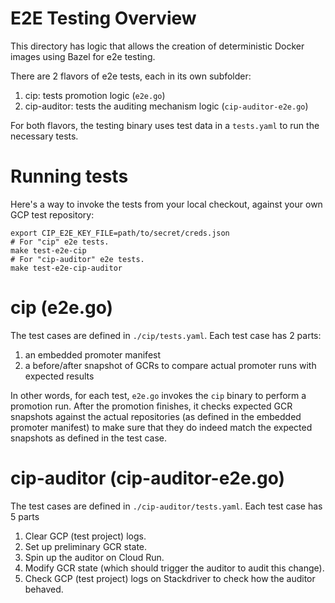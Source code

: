 # E2E Testing Overview

This directory has logic that allows the creation of deterministic Docker images
using Bazel for e2e testing.

There are 2 flavors of e2e tests, each in its own subfolder:

1. cip: tests promotion logic (`e2e.go`)
2. cip-auditor: tests the auditing mechanism logic (`cip-auditor-e2e.go`)

For both flavors, the testing binary uses test data in a `tests.yaml` to run the necessary tests.

# Running tests

Here's a way to invoke the tests from your local checkout, against your own GCP test repository:

```
export CIP_E2E_KEY_FILE=path/to/secret/creds.json
# For "cip" e2e tests.
make test-e2e-cip
# For "cip-auditor" e2e tests.
make test-e2e-cip-auditor
```

# cip (e2e.go)

The test cases are defined in `./cip/tests.yaml`. Each test case has 2 parts:

1. an embedded promoter manifest
2. a before/after snapshot of GCRs to compare actual promoter runs with expected
   results

In other words, for each test, `e2e.go` invokes the `cip` binary to perform a
promotion run. After the promotion finishes, it checks expected GCR snapshots
against the actual repositories (as defined in the embedded promoter manifest)
to make sure that they do indeed match the expected snapshots as defined in the
test case.

# cip-auditor (cip-auditor-e2e.go)

The test cases are defined in `./cip-auditor/tests.yaml`. Each test case has 5
parts

1. Clear GCP (test project) logs.
2. Set up preliminary GCR state.
3. Spin up the auditor on Cloud Run.
4. Modify GCR state (which should trigger the auditor to audit this change).
5. Check GCP (test project) logs on Stackdriver to check how the auditor
   behaved.
